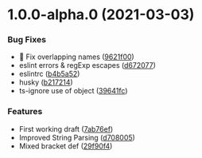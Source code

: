 # 1.0.0-alpha.0 (2021-03-03)


### Bug Fixes

* :bug: Fix overlapping names ([9621f00](https://github.com/josh-hemphill/subslate/commit/9621f004c6695ad32fbb6848eed4ad1bc8cebb3e))
* eslint errors & regExp escapes ([d672077](https://github.com/josh-hemphill/subslate/commit/d672077a73da49b9d64ee67bffed2db2fe6cd25e))
* eslintrc ([b4b5a52](https://github.com/josh-hemphill/subslate/commit/b4b5a52cd146957d763c5ddfa3133cf80ffc8459))
* husky ([b217214](https://github.com/josh-hemphill/subslate/commit/b217214997eac8aed8fbb0853ce7214b8d95b0f6))
* ts-ignore use of object ([39641fc](https://github.com/josh-hemphill/subslate/commit/39641fcac903cd162b2c754f1b0dab3392990b65))


### Features

* First working draft ([7ab76ef](https://github.com/josh-hemphill/subslate/commit/7ab76efaa2a2dfd895236af3100807ee0e94a0c7))
* Improved String Parsing ([d708005](https://github.com/josh-hemphill/subslate/commit/d7080051d968c4f0da9457732ba26079a01a98bb))
* Mixed bracket def ([29f90f4](https://github.com/josh-hemphill/subslate/commit/29f90f4759bf6a3d8b2a22d8b7e5c882ae0fe7e6))
